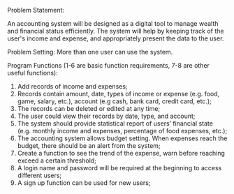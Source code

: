 Problem Statement:

An accounting system will be designed as a digital tool to manage wealth and financial status efficiently. The system will help by keeping track of the user's income and expense, and appropriately present the data to the user.

Problem Setting:
More than one user can use the system.

Program Functions (1-6 are basic function requirements, 7-8 are other useful functions):
1) Add records of income and expenses; 
2) Records contain amount, date, types of income or expense (e.g. food, game, salary, etc.), account (e.g cash, bank card, credit card, etc.);
3) The records can be deleted or edited at any time; 
4) The user could view their records by date, type, and account;
5) The system should provide statistical report of users’ financial state (e.g. monthly income and expenses, percentage of food expenses, etc.);
6) The accounting system allows budget setting. When expenses reach the budget, there should be an alert from the system;
7) Create a function to see the trend of the expense, warn before reaching exceed a certain threshold;
8) A login name and password will be required at the beginning to access different users;
9) A sign up function can be used for new users;
